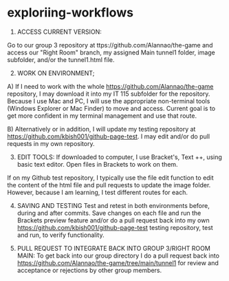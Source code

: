 # exploriing-workflows

1) ACCESS CURRENT VERSION:

  Go to our group 3 repository at ttps://github.com/Alannao/the-game and access our "Right Room" branch, my assigned Main tunnel1 folder, image subfolder, and/or the tunnel1.html file. 

2) WORK ON ENVIRONMENT; 

A) If I need to work with the whole https://github.com/Alannao/the-game repository, I may download it into my IT 115 subfolder for the repository.  
  Because I use Mac and PC, I will use the appropriate non-terminal tools (Windows Explorer or Mac Finder) to move and access.  Current goal is to get more confident in my terminal management and use that route.  

B) Alternatively or in addition, I will update my testing repository at https://github.com/kbish001/github-page-test.  I may edit and/or do pull requests in my own repository.  

3) EDIT TOOLS: 
  If downloaded to computer, I use Bracket's, Text ++, using basic text editor.  Open files in Brackets to work on them.  

  If on my Github test repository, I typically use the file edit function to edit the content of the html file and pull requests to update the image folder. However, because I am learning, I test different routes for each. 

4) SAVING AND TESTING 
  Test and retest in both environments before, during and after commits. 
  Save changes on each file and run the Brackets preview feature and/or do a pull request back into my own https://github.com/kbish001/github-page-test testing repository, test and run, to verify functionality.


5) PULL REQUEST TO INTEGRATE BACK INTO GROUP 3/RIGHT ROOM MAIN:
  To get back into our group directory I do a pull request back into https://github.com/Alannao/the-game/tree/main/tunnel1 for review and acceptance or rejections by other group members. 
